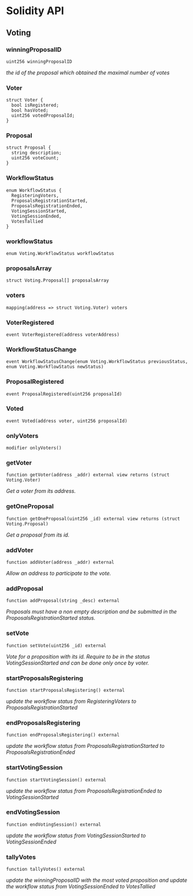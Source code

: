 # Solidity API

## Voting

### winningProposalID

```solidity
uint256 winningProposalID
```

_the id of the proposal which obtained the maximal number of votes_

### Voter

```solidity
struct Voter {
  bool isRegistered;
  bool hasVoted;
  uint256 votedProposalId;
}
```

### Proposal

```solidity
struct Proposal {
  string description;
  uint256 voteCount;
}
```

### WorkflowStatus

```solidity
enum WorkflowStatus {
  RegisteringVoters,
  ProposalsRegistrationStarted,
  ProposalsRegistrationEnded,
  VotingSessionStarted,
  VotingSessionEnded,
  VotesTallied
}
```

### workflowStatus

```solidity
enum Voting.WorkflowStatus workflowStatus
```

### proposalsArray

```solidity
struct Voting.Proposal[] proposalsArray
```

### voters

```solidity
mapping(address => struct Voting.Voter) voters
```

### VoterRegistered

```solidity
event VoterRegistered(address voterAddress)
```

### WorkflowStatusChange

```solidity
event WorkflowStatusChange(enum Voting.WorkflowStatus previousStatus, enum Voting.WorkflowStatus newStatus)
```

### ProposalRegistered

```solidity
event ProposalRegistered(uint256 proposalId)
```

### Voted

```solidity
event Voted(address voter, uint256 proposalId)
```

### onlyVoters

```solidity
modifier onlyVoters()
```

### getVoter

```solidity
function getVoter(address _addr) external view returns (struct Voting.Voter)
```

_Get a voter from its address._

### getOneProposal

```solidity
function getOneProposal(uint256 _id) external view returns (struct Voting.Proposal)
```

_Get a proposal from its id._

### addVoter

```solidity
function addVoter(address _addr) external
```

_Allow an address to participate to the vote._

### addProposal

```solidity
function addProposal(string _desc) external
```

_Proposals must have a non empty description and be submitted in the ProposalsRegistrationStarted status._

### setVote

```solidity
function setVote(uint256 _id) external
```

_Vote for a proposition with its id. Require to be in the status VotingSessionStarted and can be done only once by voter._

### startProposalsRegistering

```solidity
function startProposalsRegistering() external
```

_update the workflow status from RegisteringVoters to ProposalsRegistrationStarted_

### endProposalsRegistering

```solidity
function endProposalsRegistering() external
```

_update the workflow status from ProposalsRegistrationStarted to ProposalsRegistrationEnded_

### startVotingSession

```solidity
function startVotingSession() external
```

_update the workflow status from ProposalsRegistrationEnded to VotingSessionStarted_

### endVotingSession

```solidity
function endVotingSession() external
```

_update the workflow status from VotingSessionStarted to VotingSessionEnded_

### tallyVotes

```solidity
function tallyVotes() external
```

_update the winningProposalID with the most voted proposition and update the workflow status from VotingSessionEnded to VotesTallied_

